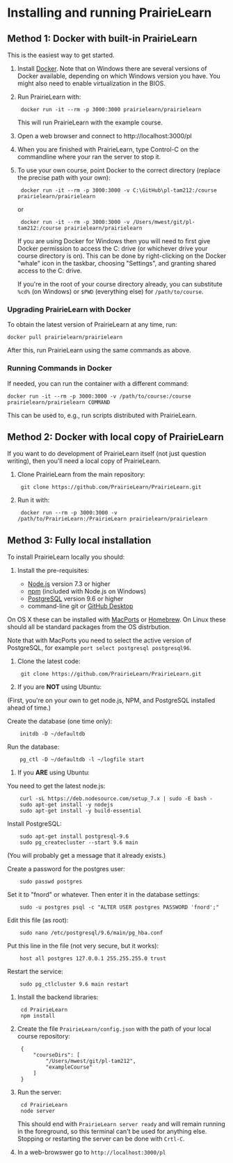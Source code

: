 
# Installing and running PrairieLearn

## Method 1: Docker with built-in PrairieLearn

This is the easiest way to get started.

1. Install [Docker](https://www.docker.com). Note that on Windows there are several versions of Docker available, depending on which Windows version you have. You might also need to enable virtualization in the BIOS.

1. Run PrairieLearn with:

        docker run -it --rm -p 3000:3000 prairielearn/prairielearn

    This will run PrairieLearn with the example course.

1. Open a web browser and connect to http://localhost:3000/pl

1. When you are finished with PrairieLearn, type Control-C on the commandline where your ran the server to stop it.

1. To use your own course, point Docker to the correct directory (replace the precise path with your own):

        docker run -it --rm -p 3000:3000 -v C:\GitHub\pl-tam212:/course prairielearn/prairielearn

    or

        docker run -it --rm -p 3000:3000 -v /Users/mwest/git/pl-tam212:/course prairielearn/prairielearn

    If you are using Docker for Windows then you will need to first give Docker permission to access the C: drive (or whichever drive your course directory is on). This can be done by right-clicking on the Docker "whale" icon in the taskbar, choosing "Settings", and granting shared access to the C: drive.

    If you're in the root of your course directory already, you can substitute `%cd%` (on Windows) or `$PWD` (everything else) for `/path/to/course`.

### Upgrading PrairieLearn with Docker

To obtain the latest version of PrairieLearn at any time, run:

    docker pull prairielearn/prairielearn

After this, run PrairieLearn using the same commands as above.

### Running Commands in Docker

If needed, you can run the container with a different command:

    docker run -it --rm -p 3000:3000 -v /path/to/course:/course prairielearn/prairielearn COMMAND

This can be used to, e.g., run scripts distributed with PrairieLearn.

## Method 2: Docker with local copy of PrairieLearn

If you want to do development of PrairieLearn itself (not just question writing), then you'll need a local copy of PrairieLearn.

1. Clone PrairieLearn from the main repository:

        git clone https://github.com/PrairieLearn/PrairieLearn.git

1. Run it with:

        docker run --rm -p 3000:3000 -v /path/to/PrairieLearn:/PrairieLearn prairielearn/prairielearn


## Method 3: Fully local installation

To install PrairieLearn locally you should:

1. Install the pre-requisites:

    * [Node.js](http://nodejs.org/) version 7.3 or higher
    * [npm](https://npmjs.org/) (included with Node.js on Windows)
    * [PostgreSQL](https://www.postgresql.org) version 9.6 or higher
    * command-line git or [GitHub Desktop](https://desktop.github.com)

  On OS X these can be installed with [MacPorts](http://www.macports.org/) or [Homebrew](http://brew.sh/). On Linux these should all be standard packages from the OS distrbution.

  Note that with MacPorts you need to select the active version of PostgreSQL, for example `port select postgresql postgresql96`.

1. Clone the latest code:

        git clone https://github.com/PrairieLearn/PrairieLearn.git

1. If you are **NOT** using Ubuntu:

 (First, you're on your own to get node.js, NPM, and PostgreSQL installed ahead of time.)

 Create the database (one time only):

        initdb -D ~/defaultdb
 Run the database:

        pg_ctl -D ~/defaultdb -l ~/logfile start

1. If you **ARE** using Ubuntu:
 
 You need to get the latest node.js:

        curl -sL https://deb.nodesource.com/setup_7.x | sudo -E bash -
        sudo apt-get install -y nodejs
        sudo apt-get install -y build-essential

 Install PostgreSQL:

        sudo apt-get install postgresql-9.6
        sudo pg_createcluster --start 9.6 main
 (You will probably get a message that it already exists.)

 Create a password for the postgres user:

        sudo passwd postgres
 Set it to "fnord" or whatever. Then enter it in the database settings:

        sudo -u postgres psql -c "ALTER USER postgres PASSWORD 'fnord';"
 Edit this file (as root):

        sudo nano /etc/postgresql/9.6/main/pg_hba.conf
 Put this line in the file (not very secure, but it works):

        host all postgres 127.0.0.1 255.255.255.0 trust
 Restart the service:

        sudo pg_ctlcluster 9.6 main restart

1. Install the backend libraries:

        cd PrairieLearn
        npm install

1. Create the file `PrairieLearn/config.json` with the path of your local course repository:

        {
            "courseDirs": [
                "/Users/mwest/git/pl-tam212",
                "exampleCourse"
            ]
        }

1. Run the server:

        cd PrairieLearn
        node server

   This should end with `PrairieLearn server ready` and will remain running in the foreground, so this terminal can't be used for anything else. Stopping or restarting the server can be done with `Crtl-C`.

1. In a web-browswer go to `http://localhost:3000/pl`
